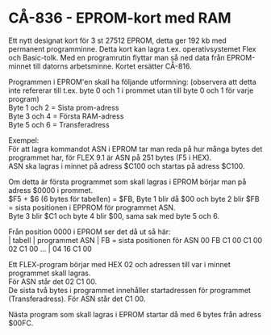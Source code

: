 # CÅ-836 - EPROM-kort med RAM
Ett nytt designat kort för 3 st 27512 EPROM, detta ger 192 kb med permanent programminne. Detta kort kan lagra t.ex. operativsystemet Flex och Basic-tolk. Med en programrutin flyttar man så ned data från EPROM-minnet till datorns arbetsminne. Kortet ersätter CÅ-816.  
  
  
Programmen i EPROM'en skall ha följande utformning: (observera att detta inte refererar till t.ex. byte 0 och 1 i prommet utan till byte 0 och 1 för varje program)  
Byte 1 och 2 = Sista prom-adress  
Byte 3 och 4 = Första RAM-adress  
Byte 5 och 6 = Transferadress  

Exempel:  
För att lagra kommandot ASN i EPROM tar man reda på hur många bytes det programmet har, för FLEX 9.1 är ASN på 251 bytes (F5 i HEX).  
ASN ska lagras i minnet på adress $C100 och startas på adress $C100.  

Om detta är första programmet som skall lagras i EPROM börjar man på adress $0000 i prommet.  
$F5 + $6 (6 bytes för tabellen) = $FB, Byte 1 blir då $00 och byte 2 blir $FB = sista positionen i EPPROM för programmet ASN.  
Byte 3 blir $C1 och byte 4 blir $00, sama sak med byte 5 och 6.  
  
Från position 0000 i EPROM ser det då ut så här:  
|    tabell     | programmet ASN |          FB = sista positionen för ASN
00 FB C1 00 C1 00 02 C1 00 ...   | 04 16 C1 00  
  
Ett FLEX-program börjar med HEX 02 och adressen till var i minnet programmet skall lagras.  
För ASN står det 02 C1 00.  
De sista två bytes i programmet innehåller startadressen för programmet (Transferadress). För ASN står det C1 00.  
  
Nästa program som skall lagras i EPROM startar då med 6 bytes från adress $00FC.  
  